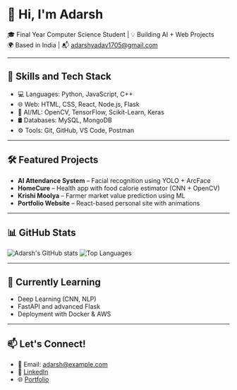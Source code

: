 # 👋 Hi, I'm Adarsh

🎓 Final Year Computer Science Student | 💡 Building AI + Web Projects  
🌍 Based in India | 📬 adarshyadav1705@gmail.com

---

## 🧠 Skills and Tech Stack
- 💻 Languages: Python, JavaScript, C++
- 🌐 Web: HTML, CSS, React, Node.js, Flask
- 🧠 AI/ML: OpenCV, TensorFlow, Scikit-Learn, Keras
- 🛢️ Databases: MySQL, MongoDB
- ⚙️ Tools: Git, GitHub, VS Code, Postman

---

## 🛠️ Featured Projects
- **AI Attendance System** – Facial recognition using YOLO + ArcFace  
- **HomeCure** – Health app with food calorie estimator (CNN + OpenCV)  
- **Krishi Moolya** – Farmer market value prediction using ML  
- **Portfolio Website** – React-based personal site with animations

---

## 📊 GitHub Stats
![Adarsh's GitHub stats](https://github-readme-stats.vercel.app/api?username=Adarsh123&show_icons=true&theme=radical)
![Top Languages](https://github-readme-stats.vercel.app/api/top-langs/?username=Adarsh123&layout=compact&theme=radical)

---

## 🌱 Currently Learning
- Deep Learning (CNN, NLP)
- FastAPI and advanced Flask
- Deployment with Docker & AWS

---

## 📫 Let's Connect!
- 📧 Email: adarsh@example.com
- 🔗 [LinkedIn](https://linkedin.com/in/your-link)
- 🌐 [Portfolio](https://your-portfolio-link.com)


